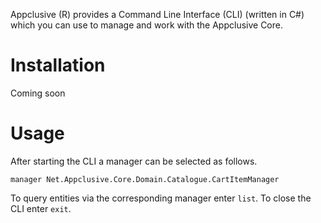 Appclusive (R) provides a Command Line Interface (CLI) (written in C#) which you can use to manage and work with the Appclusive Core.

# Installation

Coming soon

# Usage

After starting the CLI a manager can be selected as follows.

```
manager Net.Appclusive.Core.Domain.Catalogue.CartItemManager
```

To query entities via the corresponding manager enter `list`. To close the CLI enter `exit`.
